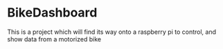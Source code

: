 # BikeDashboard

This is a project which will find its way onto a raspberry pi to control, and show data from a motorized bike
